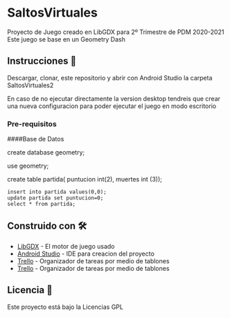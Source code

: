 # SaltosVirtuales
Proyecto de Juego creado en LibGDX para 2º Trimestre de PDM 2020-2021
Este juego se base en un Geometry Dash

## Instrucciones 🚀

Descargar, clonar, este repositorio y abrir con Android Studio la carpeta SaltosVirtuales2

En caso de no ejecutar directamente la version desktop tendreis que crear una nueva configuracion para poder ejecutar el juego en modo escritorio


### Pre-requisitos 
####Base de Datos

create database geometry;

use geometry;

create table partida(
	puntucion int(2),
    muertes int (3));
    
    insert into partida values(0,0);
    update partida set puntucion=0;
    select * from partida;

## Construido con 🛠️

* [LibGDX](https://libgdx.com/) - El motor de juego usado
* [Android Studio](https://developer.android.com/studio?hl=es) - IDE para creacion del proyecto
* [Trello](https://trello.com/) - Organizador de tareas por medio de tablones
* [Trello](https://trello.com/) - Organizador de tareas por medio de tablones

 
 
 

## Licencia 📄

Este proyecto está bajo la Licencias GPL
